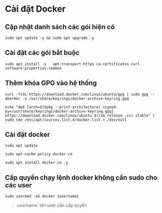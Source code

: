 # Cài đặt Docker

## Cập nhật danh sách các gói hiện có

```
sudo apt update -y && sudo apt upgrade -y
```

## Cài đặt các gói bắt buộc

```
sudo apt install -y	  apt-transport-https ca-certificates curl software-properties-common
```

## Thêm khóa GPG vào hệ thống

```
curl -fsSL https://download.docker.com/linux/ubuntu/gpg | sudo gpg --dearmor -o /usr/share/keyrings/docker-archive-keyring.gpg

echo "deb [arch=$(dpkg --print-architecture) signed-by=/usr/share/keyrings/docker-archive-keyring.gpg] https://download.docker.com/linux/ubuntu $(lsb_release -cs) stable" | sudo tee /etc/apt/sources.list.d/docker.list > /dev/null
```

## Cài đặt docker

```
sudo apt update

sudo apt-cache policy docker-ce

sudo apt install docker-ce -y
```

## Cấp quyền chạy lệnh docker không cần sudo cho các user

```
sudo usermod -aG docker {username}
```

> username: tên user cần cấp quyền